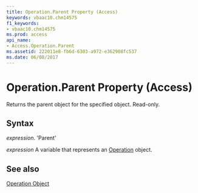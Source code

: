```yaml
---
title: Operation.Parent Property (Access)
keywords: vbaac10.chm14575
f1_keywords:
- vbaac10.chm14575
ms.prod: access
api_name:
- Access.Operation.Parent
ms.assetid: 222011e8-fb6d-6303-a972-e362908fc537
ms.date: 06/08/2017
---
```



# Operation.Parent Property (Access)

Returns the parent object for the specified object. Read-only.


## Syntax

 _expression_. 'Parent'

 _expression_ A variable that represents an [Operation](./Access.Operation.md) object.


## See also


[Operation Object](Access.Operation.md)

